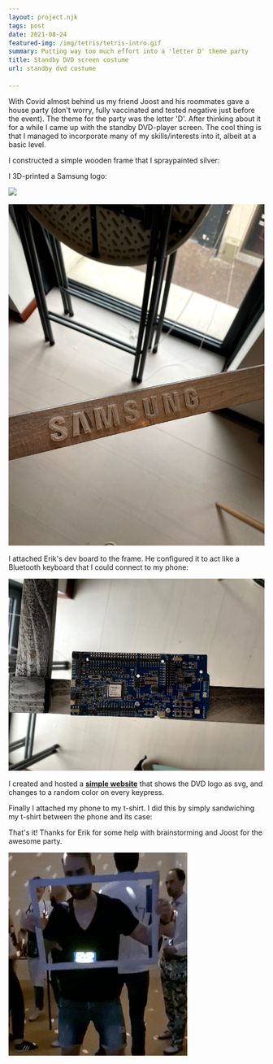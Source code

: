 ```yaml
---
layout: project.njk
tags: post
date: 2021-08-24
featured-img: /img/tetris/tetris-intro.gif
summary: Putting way too much effort into a 'letter D' theme party
title: Standby DVD screen costume
url: standby dvd costume

---
```


With Covid almost behind us my friend Joost and his roommates gave a house party (don't worry, fully vaccinated and tested negative just before the event). The theme for the party was the letter 'D'. After thinking about it for a while I came up with the standby DVD-player screen. The cool thing is that I managed to incorporate many of my skills/interests into it, albeit at a basic level.

I constructed a simple wooden frame that I spraypainted silver:

I 3D-printed a Samsung logo:

![](/img/standby-dvd-costume/logo-3d.png)

![](/img/standby-dvd-costume/logo-printed.jpg)

I attached Erik's dev board to the frame. He configured it to act like a Bluetooth keyboard that I could connect to my phone:

![](/img/standby-dvd-costume/nordic.jpg)

I created and hosted a **[simple website](/dvd)** that shows the DVD logo as svg, and changes to a random color on every keypress.

Finally I attached my phone to my t-shirt. I did this by simply sandwiching my t-shirt between the phone and its case: 



That's it! Thanks for Erik for some help with brainstorming and Joost for the awesome party.

![](/img/standby-dvd-costume/standby-dvd-costume.gif)